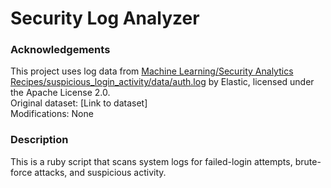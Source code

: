 # Security Log Analyzer

### Acknowledgements
This project uses log data from [Machine Learning/Security Analytics Recipes/suspicious_login_activity/data/auth.log](https://github.com/elastic/examples) by Elastic, licensed under the Apache License 2.0.  
Original dataset: [Link to dataset]  
Modifications: None  


### Description
This is a ruby script that scans system logs for failed-login attempts, brute-force attacks, and suspicious activity. 
